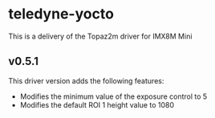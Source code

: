 # teledyne-yocto
This is a delivery of the Topaz2m driver for IMX8M Mini

## v0.5.1
This driver version adds the following features:
* Modifies the minimum value of the exposure control to 5
* Modifies the default ROI 1 height value to 1080
